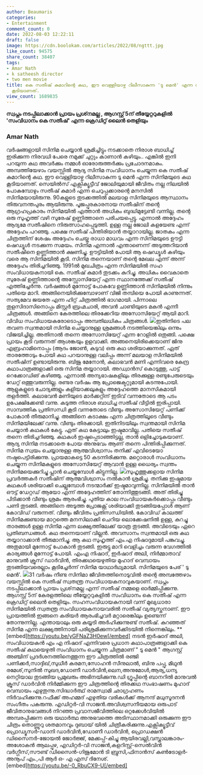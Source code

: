 ```yaml
---
author: Beaumaris
categories:
- Entertainment
comment_count: 0
date: 2022-08-03 12:22:11
draft: false
image: https://cdn.boolokam.com/articles/2022/08/ngttt.jpg
like_count: 94575
share_count: 38407
tags:
- Amar Nath
- k satheesh director
- two men movie
title: കെ സതീഷ് കുമാറിന്റെ കഥ, ഈ വെള്ളിയാഴ്ച റിലീസാകുന്ന 'ടു മെൻ' എന്ന സിനിമയുടെ കഥ
  കൂടിയാണത്.
view_count: 1689835
---
```


**സ്വപ്നം നടപ്പിലാക്കാൻ പ്രായം പ്രശ്‌നമല്ല , ആഗസ്റ്റ് 5ന് തീയ്യേറ്ററുകളിൽ 'സംവിധാനം കെ സതീഷ്' എന്ന ക്രെഡിറ്റ് ലൈൻ തെളിയും**

### Amar Nath

വർഷങ്ങളായി സിനിമ ചെയ്യാൻ ശ്രമിച്ചിട്ടും നടക്കാതെ നിരാശ ബാധിച്ച് ഇരിക്കുന്ന നിരവധി പേരെ നമുക്ക് ചുറ്റും കാണാൻ കഴിയും.. എങ്കിൽ ഇനി പറയുന്ന കഥ അവർക്കും നമ്മൾ ഓരോരുത്തർക്കും പ്രചോദനമാകും. അമ്പത്തിയേഴാം വയസ്സിൽ ആദ്യ സിനിമ സംവിധാനം ചെയ്യുന്ന കെ സതീഷ് കുമാറിന്റെ കഥ. ഈ വെള്ളിയാഴ്ച റിലീസാകുന്ന ടു മെൻ എന്ന സിനിമയുടെ കഥ കൂടിയാണത്. സെയിൽസ് എക്സിക്യൂട്ടീവ് ജോലിയുമായി ജീവിതം നല്ല നിലയിൽ പോകുമ്പോഴും സതീഷ് കുമാർ എന്ന ചെറുപ്പക്കാരന്റെ മനസിൽ സിനിമയായിരുന്നു. 90കളുടെ തുടക്കത്തിൽ മലയാള സിനിമയുടെ ആസ്ഥാനം തിരുവനന്തപുരം ആയിരുന്നു. പൂജപ്പുരകാരനായ സതീഷിന് തന്റെ ആഗ്രഹപ്രകാരം സിനിമയിൽ എത്താൻ അധികം ബുദ്ധിമുട്ടേണ്ടി വന്നില്ല. തന്റെ ഒരു സുഹൃത്ത് വഴി സുരേഷ് ഉണ്ണിത്താനെ പരിചയപ്പെട്ടു. എന്നാൽ അദ്ദേഹം ആദ്യമേ സതീഷിനെ നിരുത്സാഹപ്പെടുത്തി. ഉള്ള നല്ല ജോലി കളയേണ്ട എന്ന് അദ്ദേഹം പറഞ്ഞു. പക്ഷെ സതീഷ് പിന്തിരിയാൻ തയ്യാറായില്ല. ജാതകം എന്ന ചിത്രത്തിന് ശേഷം അദ്ദേഹം ചെയ്ത രാധാ മാധവം എന്ന സിനിമയുടെ ഊട്ടി ഷെഡ്യൂൾ നടക്കുന്ന സമയം. സിനിമ എന്നാൽ എന്താണെന്ന് അടുത്തറിയാൻ സതീഷിനെ ഉണ്ണിത്താൻ ക്ഷണിച്ചു. ഊട്ടിയിൽ പോയി ആ ഷെഡ്യൂൾ കഴിയും വരെ ആ സിനിമയിൽ കൂടി. സിനിമ തന്നെയാണ് തന്റെ മേഖല എന്ന് അന്ന് അദ്ദേഹം തിരിച്ചറിഞ്ഞു. 1991ൽ മുഖചിത്രം എന്ന സിനിമയിൽ സഹ സംവിധായകനായി കെ. സതീഷ് കുമാർ തുടക്കം കുറിച്ചു. അധികം വൈകാതെ സുരേഷ് ഉണ്ണിത്താന്റെ അസ്സോസിയേറ്റ് എന്ന സ്ഥാനത്തേക്ക് സതീഷ് എത്തിച്ചേർന്നു. വർഷങ്ങൾ മുന്നോട്ട് പോകവേ ഉണ്ണിത്താൻ സിനിമയിൽ നിന്നും പതിയെ മാറി. അങ്ങിനെയിരിക്കുമ്പോഴാണ് വിജി തമ്പിയെ പോയി കാണുന്നത്. സത്യമേവ ജയതേ എന്ന ഹിറ്റ് ചിത്രത്തിൽ ഭാഗമായി. പിന്നാലെ തുളസിദാസിനൊപ്പം മിസ്റ്റർ ബ്രഹ്മചാരി, അവൻ ചാണ്ടിയുടെ മകൻ എന്നീ ചിത്രങ്ങൾ. അങ്ങിനെ കേരത്തിലെ തിരക്കേറിയ അസോസിയേറ്റ് ആയി മാറി. വിവിധ സംവിധായകരോടൊപ്പം അമ്പതിലധികം ചിത്രങ്ങൾ. ![](https://cdn.boolokam.com/articles/2022/08/ngttt.jpg)ഇതിനിടെ പല തവണ സ്വന്തമായി സിനിമ ചെയ്യാനുള്ള ശ്രമങ്ങൾ നടത്തിയെങ്കിലും ഒന്നും വിജയിച്ചില്ല. അതിനാൽ തന്നെ അസോസിയേറ്റ് എന്ന റോളിൽ ഒതുങ്ങി. പക്ഷെ പ്രായം കൂടി വരുന്നത് ആശങ്കയും ഉളവാക്കി. അങ്ങനെയിരിക്കെയാണ് ജിനു എബ്രഹാമിനൊപ്പം (ആദം ജോൺ, കടുവ) ഒരു കഥ ശരിയാക്കുന്നത്. ഏത് താരത്തോടും പോയി കഥ പറയാനുള്ള വലിപ്പം അന്ന് മലയാള സിനിമയിൽ സതീഷിന് ഉണ്ടായിരുന്നു. ബിജു മേനോൻ, കലാഭവൻ മണി എന്നിവരെ കേന്ദ്ര കഥാപാത്രങ്ങളാക്കി ഒരു സിനിമ തയ്യാറായി. അഡ്വാൻസ് കൊടുത്തു, പാട്ട് റെക്കോഡിങ് കഴിഞ്ഞു. എന്നാൽ അന്യഭാഷകളിലും തിരക്കുള്ള രണ്ടുപേരുടെയും ഡേറ്റ് ഒത്തുവരുന്നില്ല. രണ്ടര വർഷം ആ പ്രോജെക്ടറ്റുമായി കടന്നുപോയി. ആളുകളുടെ ചോദ്യങ്ങളും കളിയാക്കലുകളും അദ്ദേഹത്തെ മാനസികമായി തളർത്തി. കലാഭവൻ മണിയുടെ മാർക്കറ്റിന് ഇടിവ് വന്നതോടെ ആ പടം ഉപേക്ഷിക്കേണ്ടി വന്നു. കടുത്ത നിരാശ ബാധിച്ച സതീഷ് വീട്ടിൽ ഇരിപ്പായി. സാമ്പത്തിക പ്രതിസന്ധി കൂടി വന്നതോടെ വീണ്ടും അസോസിയേറ്റ് പണിക്ക് പോകാൻ തീരുമാനിച്ചു. അങ്ങിനെ കടാക്ഷം എന്ന ചിത്രത്തിലൂടെ വീണ്ടും സിനിമയിലേക്ക് വന്നു. വീണ്ടും തിരക്കായി. ഇതിനിടയിലും സ്വന്തമായി സിനിമ ചെയ്യാൻ കഥകൾ കേട്ടു. ഏത് കഥ കേട്ടാലും ഇഷ്ടമാവില്ല. പതിയെ സതീഷ് തന്നെ തിരിച്ചറിഞ്ഞു. കഥകൾ ഇഷ്ടപ്പെടാഞ്ഞിട്ടല്ല, താൻ ഒളിച്ചോടുകയാണ്. ആദ്യ സിനിമ നടക്കാതെ പോയ അനുഭവം ആണ് തന്നെ പിന്തിരിപ്പിക്കുന്നത്. സിനിമ സ്വയം ചെയ്യാനുള്ള ആത്മവിശ്വാസം തനിക്ക് എവിടെയോ നഷ്ടപെട്ടിരിക്കുന്നു. പ്രായമാകട്ടെ 50 കടന്നിരിക്കുന്നു. മറ്റൊരാൾ സംവിധാനം ചെയ്യുന്ന സിനിമകളുടെ അസോസിയേറ്റ് ആവാൻ ഉള്ള ധൈര്യം സ്വന്തം സിനിമയെക്കുറിച്ചു പ്ലാൻ ചെയ്യുമ്പോൾ കിട്ടുന്നില്ല. ![](https://cdn.boolokam.com/articles/2022/08/rhhrhh.jpg)സുഹൃത്തുക്കളായ സിനിമ പ്രവർത്തകർ സതീഷിന് ആത്മവിശ്വാസം നൽകാൻ ശ്രമിച്ചു. തനിക്കു ഇഷ്ടമായ കഥകൾ ശരിയാക്കി ചെല്ലുമ്പോൾ നടന്മാർക്ക് ഇഷ്ടമാവുന്നില്ല. സിനിമയിൽ താൻ ഔട്ട് ഡേറ്റഡ് ആയോ എന്ന് അദ്ദേഹത്തിന് തോന്നിത്തുടങ്ങി. അത് തിരിച്ചു പിടിക്കാൻ വീണ്ടും ശ്രമം ആരംഭിച്ചു. പുതിയ കാല സംവിധായകർക്കൊപ്പം വീണ്ടും പണി തുടങ്ങി. അങ്ങിനെ അടുത്ത പ്രോജക്റ്റ് ശരിയാക്കി തുടങ്ങിയപ്പോൾ ആണ് കോവിഡ് വരുന്നത്. വീണ്ടും ജീവിതം പ്രതിസന്ധിയിൽ. കോവിഡ് കാലത്ത് സിനിമക്കുണ്ടായ മാറ്റത്തെ മനസിലാക്കി ചെറിയ ലൊക്കേഷനിൽ ഉള്ള, കുറച്ചു താരങ്ങൾ ഉള്ള സിനിമ എന്ന ലക്ഷ്യത്തിലേക്ക് യാത്ര തുടങ്ങി. അവിടെയും ഏറെ പ്രതിബന്ധങ്ങൾ. കഥ തന്നെയാണ് വില്ലൻ. അവസാനം സ്വന്തമായി ഒരു കഥ തയ്യാറാക്കാൻ തീരുമാനിച്ചു. ആ കഥ സുഹൃത്ത് എം.എ നിഷാദുമായി പങ്കുവച്ചു. അതുമായി മുന്നോട്ട് പോകാൻ തുടങ്ങി. ഇരുട്ടു മാറി വെളിച്ചം വരുന്ന വേഗത്തിൽ കാര്യങ്ങൾ മുന്നോട്ട് പോയി. എംഎ നിഷാദ്, ഇർഷാദ് അലി, നിർമ്മാതാവ് മാനുവൽ ക്രൂസ് ഡാർവിൻ, തിരക്കഥയെഴുതിയ മുഹാദ് വെമ്പായം തുടങ്ങിയവരെല്ലാം കൂടിച്ചേർന്ന് സിനിമ യാഥാർഥ്യമായി. സിനിമയുടെ പേര് ' ടു മെൻ'. ![](https://cdn.boolokam.com/articles/2022/08/fr2r2rr.jpg)31 വർഷം നീണ്ട സിനിമാ ജീവിതത്തിനൊടുവിൽ തന്റെ അമ്പത്തേഴാം വയസ്സിൽ കെ സതീഷ് സ്വതന്ത്ര സംവിധായകനാവുകയാണ്. സ്വപ്നം നടപ്പിലാക്കാൻ പ്രായം പ്രശ്‌നമല്ല എന്ന് സതീഷ് നമ്മളെ ഓർമ്മിപ്പിക്കുന്നു. ആഗസ്റ്റ് 5ന് കേരളത്തിലെ തീയ്യേറ്ററുകളിൽ സംവിധാനം കെ സതീഷ് എന്ന ക്രെഡിറ്റ് ലൈൻ തെളിയും. സഹസംവിധായകനായി വന്ന് മുഖ്യധാരാ സിനിമയിൽ സ്വതന്ത്ര സംവിധായകനായവരിൽ സതീഷ് വ്യത്യസ്തനാണ്. ഈ പ്രായത്തിൽ ഇങ്ങനെ കരിയർ ആരംഭിച്ചവർ മറ്റാരെങ്കിലും ഉണ്ടെന്ന് തോന്നുന്നില്ല. എന്തായാലും ഒരു കയ്യടി അർഹിക്കുന്നുണ്ട് സതീഷ്. കുറഞ്ഞത് സിനിമ എന്ന ലക്ഷ്യത്തിനായി പരിശ്രമിക്കുന്നവർക്കിടയിൽ നിന്നെങ്കിലും. ** [embed]https://youtu.be/yGFNaZ3H0ew[/embed] നടന്‍ ഇര്‍ഷാദ് അലി, സംവിധായകന്‍ എം എ നിഷാദ് എന്നിവരെ പ്രധാന കഥാപാത്രങ്ങളാക്കി കെ സതീഷ് കഥയെഴുതി സംവിധാനം ചെയ്യുന്ന ചിത്രമാണ് " ടു മെന്‍ " ആഗസ്റ്റ് അഞ്ചിന് പ്രദർശനത്തിനെത്തുന്ന ഈ ചിത്രത്തിൽ രഞ്ജി പണിക്കർ,സാദ്ദിഖ്,സുധീർ കരമന,സോഹൻ സീനുലാൽ, ബിനു പപ്പു, മിഥുൻ രമേശ്,സുനിൽ സുഖദ,ഡോണീ ഡാർവിൻ,ലെന,അനുമോൾ,ആര്യ,ധന്യ നെറ്റിയാല തുടങ്ങിയ പ്രമുഖരും അഭിനയിക്കുന്നു.ഡി ഗ്രൂപ്പിന്റെ ബാനറിൽ മാനുവല്‍ ക്രൂസ് ഡാർവിൻ നിര്‍മ്മിക്കുന്ന ഈ ചിത്രത്തിന്റെ തിരക്കഥ സംഭാഷണം മുഹാദ് വെമ്പായം എഴുതുന്നു.സിദ്ധാര്‍ത്ഥ് രാമസ്വാമി ഛാഗ്രഹണം നിര്‍വഹിക്കുന്നു.റഫീക്ക് അഹമ്മദ് എഴുതിയ വരികൾക്ക് ആനന്ദ് മധുസൂദനന്‍ സംഗീതം പകരുന്നു. എഡിറ്റർ-വി സാജൻ.അവിശ്വസനീയമായ ഒരുപാട് ജീവിതാനുഭവങ്ങള്‍ നിറഞ്ഞ പ്രവാസജീവിത്തിലെ ഒറ്റക്കേള്‍വിയില്‍ അമ്പരപ്പിക്കുന്ന ഒരു യഥാര്‍ത്ഥ അനുഭവത്തെ അടിസ്ഥാനമാക്കി ഒരുക്കുന്ന ഈ ചിത്രം തൊണ്ണൂറു ശതമാനവും ദുബായ് യിൽ ചിത്രീകരിക്കുന്നു.എക്സിക്യൂട്ടീവ് പ്രൊഡ്യൂസർ-ഡാനി ഡാർവിൻ,ഡോണീ ഡാർവിൻ, പ്രൊഡക്ഷൻ ഡിസൈനർ-ജോയൽ ജോർജ്ജ്, മേക്കപ്പ്-കിച്ചു ആയിരവല്ലി,വസ്ത്രാലങ്കാരം-അശോകൻ ആലപ്പുഴ, എഡിറ്റർ-വി സാജൻ,കളറിസ്റ്റ്-സെൽവിൻ വർഗ്ഗീസ്,സൗണ്ട് ഡിസൈൻ-ഗിജുമോൻ ടി ബ്രുസി,ഫിനാൻസ് കൺട്രോളർ-അനൂപ് എം.,പി ആർ ഒ- എ എസ് ദിനേശ്. [embed]https://youtu.be/-0_RbuCX9-U[/embed] &nbsp;